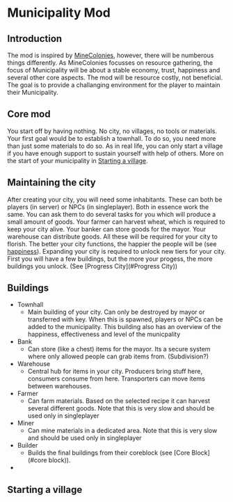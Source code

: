 # Municipality Mod 

## Introduction

The mod is inspired by [MineColonies](https://github.com/ldtteam/minecolonies), however, there will be numberous things differently. As MineColonies focusses on resource gathering, the focus of Municipality will be about a stable economy, trust, happiness and several other core aspects. The mod will be resource costly, not beneficial. The goal is to provide a challanging environment for the player to maintain their Municipality.

## Core mod
You start off by having nothing. No city, no villages, no tools or materials. Your first goal would be to establish a townhall. To do so, you need more than just some materials to do so. As in real life, you can only start a village if you have enough support to sustain yourself with help of others.
More on the start of your municipality in [Starting a village](#starting-a-village). 

## Maintaining the city
After creating your city, you will need some inhabitants. These can both be players (in server) or NPCs (in singleplayer). Both in essence work the same. You can ask them to do several tasks for you which will produce a small amount of goods.
Your farmer can harvest wheat, which is required to keep your city alive. Your banker can store goods for the mayor. Your warehouse can distribute goods.
All these will be required for your city to florish. The better your city functions, the happier the people will be (see [happiness](#Happiness)).
Expanding your city is required to unlock new tiers for your city. First you will have a few buildings, but the more your progess, the more buildings you unlock. (See [Progress City](#Progress City))

## Buildings
- Townhall
  - Main building of your city. Can only be destroyed by mayor or transferred with key. When this is spawned, players or NPCs can be added to the municipality. This building also has an overview of the happiness, effectiveness and level of the municpality
- Bank
  - Can store (like a chest) items for the mayor. Its a secure system where only allowed people can grab items from. (Subdivision?)
- Warehouse
  - Central hub for items in your city. Producers bring stuff here, consumers consume from here. Transporters can move items between warehouses.
- Farmer
  - Can farm materials. Based on the selected recipe it can harvest several different goods. Note that this is very slow and should be used only in singleplayer
- Miner
  - Can mine materials in a dedicated area. Note that this is very slow and should be used only in singleplayer
- Builder
  - Builds the final buildings from their coreblock (see [Core Block](#core block)).
- 
## Starting a village